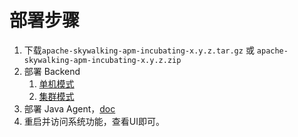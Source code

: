 # 部署步骤
1. 下载`apache-skywalking-apm-incubating-x.y.z.tar.gz` 或 `apache-skywalking-apm-incubating-x.y.z.zip`
1. 部署 Backend
   1. [单机模式](Deploy-backend-in-standalone-mode-CN.md)
   1. [集群模式](Deploy-backend-in-cluster-mode-CN.md)
1. 部署 Java Agent，[doc](Deploy-skywalking-agent-CN.md)
1. 重启并访问系统功能，查看UI即可。